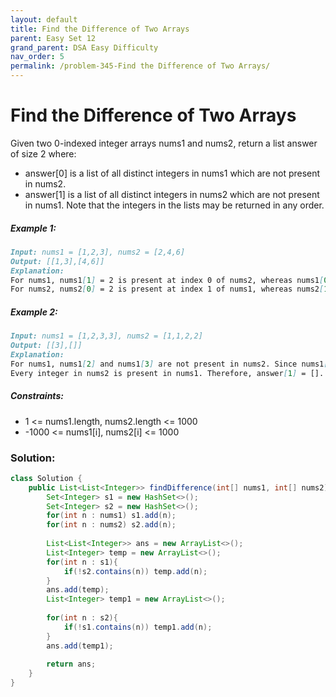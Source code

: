 ```yaml
---
layout: default
title: Find the Difference of Two Arrays
parent: Easy Set 12
grand_parent: DSA Easy Difficulty
nav_order: 5
permalink: /problem-345-Find the Difference of Two Arrays/
---
```

# Find the Difference of Two Arrays
Given two 0-indexed integer arrays nums1 and nums2, return a list answer of size 2 where:

* answer[0] is a list of all distinct integers in nums1 which are not present in nums2.
* answer[1] is a list of all distinct integers in nums2 which are not present in nums1.
Note that the integers in the lists may be returned in any order.

##### Example 1:
```markdown
Input: nums1 = [1,2,3], nums2 = [2,4,6]
Output: [[1,3],[4,6]]
Explanation:
For nums1, nums1[1] = 2 is present at index 0 of nums2, whereas nums1[0] = 1 and nums1[2] = 3 are not present in nums2. Therefore, answer[0] = [1,3].
For nums2, nums2[0] = 2 is present at index 1 of nums1, whereas nums2[1] = 4 and nums2[2] = 6 are not present in nums2. Therefore, answer[1] = [4,6].
```
##### Example 2:
```markdown
Input: nums1 = [1,2,3,3], nums2 = [1,1,2,2]
Output: [[3],[]]
Explanation:
For nums1, nums1[2] and nums1[3] are not present in nums2. Since nums1[2] == nums1[3], their value is only included once and answer[0] = [3].
Every integer in nums2 is present in nums1. Therefore, answer[1] = [].
```
##### Constraints:
* 1 <= nums1.length, nums2.length <= 1000
* -1000 <= nums1[i], nums2[i] <= 1000

### Solution:
```java
class Solution {
    public List<List<Integer>> findDifference(int[] nums1, int[] nums2) {
        Set<Integer> s1 = new HashSet<>();
        Set<Integer> s2 = new HashSet<>();
        for(int n : nums1) s1.add(n);
        for(int n : nums2) s2.add(n);
        
        List<List<Integer>> ans = new ArrayList<>();
        List<Integer> temp = new ArrayList<>();
        for(int n : s1){
            if(!s2.contains(n)) temp.add(n);
        }
        ans.add(temp);
        List<Integer> temp1 = new ArrayList<>();
        
        for(int n : s2){
            if(!s1.contains(n)) temp1.add(n);
        }
        ans.add(temp1);
        
        return ans;
    }
}
```